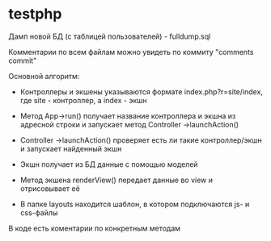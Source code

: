 # testphp
Дамп новой БД (с таблицей пользователей) - fulldump.sql

Комментарии по всем файлам можно увидеть по коммиту "comments commit"

Основной алгоритм:


- Контроллеры и экшены указываются формате index.php?r=site/index, где site - контроллер, а index - экшн

- Метод App->run() получает название контроллера и экшна из адресной строки и запускает метод Controller ->launchAction()

- Controller ->launchAction() проверяет есть ли такие контроллер/экшн и запускает найденный экшн

- Экшн получает из БД данные с помощью моделей

- Метод экшена renderView() передает данные во view и отрисовывает её

- В папке layouts находится шаблон, в котором подключаются js- и css-файлы

В коде есть коментарии по конкретным методам

